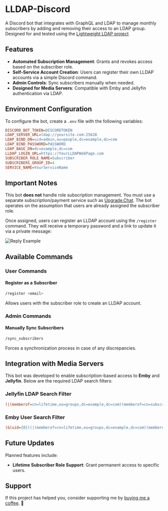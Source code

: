 # LLDAP-Discord

A Discord bot that integrates with GraphQL and LDAP to manage monthly subscribers by adding and removing their access to an LDAP group.
Designed for and tested using the [Lightweight LDAP project](https://github.com/lldap/lldap)

## Features
- **Automated Subscription Management**: Grants and revokes access based on the subscriber role.
- **Self-Service Account Creation**: Users can register their own LLDAP accounts via a simple Discord command.
- **Admin Controls**: Sync subscribers manually when needed.
- **Designed for Media Servers**: Compatible with Emby and Jellyfin authentication via LDAP.

## Environment Configuration
To configure the bot, create a `.env` file with the following variables:

```ini
DISCORD_BOT_TOKEN=DISCORDTOKEN
LDAP_SERVER_URL=ldap://yoursite.com:25628
LDAP_BIND_DN=uid=admin,ou=people,dc=example,dc=com
LDAP_BIND_PASSWORD=PASSWORD
LDAP_BASE_DN=dc=example,dc=com
LLDAP_LOGIN_URL=https://YourLLDAPWebPage.com
SUBSCRIBER_ROLE_NAME=Subscriber
SUBSCRIBERS_GROUP_ID=4
SERVICE_NAME=YourServiceName
```

## Important Notes
This bot **does not** handle role subscription management. You must use a separate subscription/payment service such as [Upgrade.Chat](https://upgrade.chat/). The bot operates on the assumption that users are already assigned the subscriber role.

Once assigned, users can register an LLDAP account using the `/register` command. They will receive a temporary password and a link to update it via a private message:

![Reply Example](https://i.imgur.com/ZI5xMyo.png)

## Available Commands

### User Commands
#### Register as a Subscriber
```sh
/register <email>
```
Allows users with the subscriber role to create an LLDAP account.

### Admin Commands
#### Manually Sync Subscribers
```sh
/sync_subscribers
```
Forces a synchronization process in case of any discrepancies.

## Integration with Media Servers
This bot was developed to enable subscription-based access to **Emby** and **Jellyfin**. Below are the required LDAP search filters:

### Jellyfin LDAP Search Filter
```ini
(|(memberof=cn=lifetime,ou=groups,dc=example,dc=com)(memberof=cn=subscribers,ou=groups,dc=example,dc=com))
```

### Emby User Search Filter
```ini
(&(uid={0})(|(memberof=cn=lifetime,ou=groups,dc=example,dc=com)(memberof=cn=subscribers,ou=groups,dc=example,dc=com)))
```

## Future Updates
Planned features include:
- **Lifetime Subscriber Role Support**: Grant permanent access to specific users.


## Support
If this project has helped you, consider supporting me by [buying me a coffee](https://www.buymeacoffee.com/SlothFlix). 🚀

